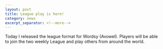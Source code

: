 ```yaml
---
layout: post
title: League play is here!
category: news
excerpt_separator: <!--more-->
---
```

Today I released the league format for Wordsy (Avowel). Players will be able to join the two weekly League and play others from around the world.
<!--more-->